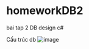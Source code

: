 # homeworkDB2
bai tap 2 DB design c#

Cấu trúc db
![image](https://user-images.githubusercontent.com/56786229/123805827-9ceaad00-d918-11eb-8d69-008a8a2a4ced.png)
